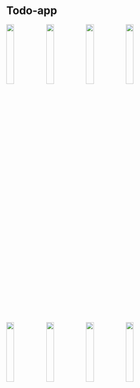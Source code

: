 # Todo-app

 <img src="https://github.com/tariqjamil1/Todo-app/assets/142381643/9f49e00d-7b6e-4a36-b227-70439b89f307" width="20%" height="20%">
 <img src="https://github.com/tariqjamil1/Todo-app/assets/142381643/436173ea-8a73-424f-a6b3-a114c305eb47" width="20%" height="20%">
<img src="https://github.com/tariqjamil1/Todo-app/assets/142381643/e1ee77f6-28b6-4c7a-ba5d-f3f459150ae4" width="20%" height="20%">

<img src="https://github.com/tariqjamil1/Todo-app/assets/142381643/5534d4f6-e070-430a-a651-c4d99d16d00c" width="20%" height="20%">
<img src="https://github.com/tariqjamil1/Todo-app/assets/142381643/04bd49bc-7a7c-4d2a-840f-f24d4c59736f" width="20%" height="20%">
<img src="https://github.com/tariqjamil1/Todo-app/assets/142381643/e2e4c853-e49c-4892-add2-c5127c8e091f" width="20%" height="20%">
<img src="https://github.com/tariqjamil1/Todo-app/assets/142381643/9c68621a-9e2b-4ca1-b2e0-02c678eeb6bd" width="20%" height="20%">
<img src="https://github.com/tariqjamil1/Todo-app/assets/142381643/4e53b859-767b-47dc-aa74-ed5a525fbbec" width="20%" height="20%">
